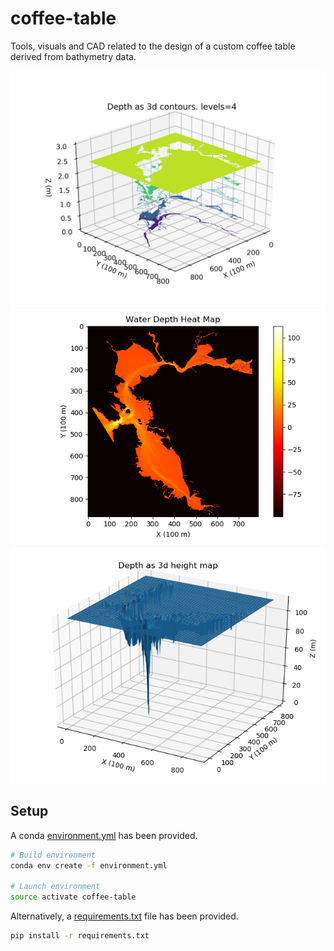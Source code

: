 # coffee-table

Tools, visuals and CAD related to the design of a custom coffee table derived from bathymetry data.

![bathymetry-output](output/contour_templates/cluster_4/4_levels.png)
![bathymetry-output](output/bathymetry_plots/heatmap.png)
![bathymetry-output](output/bathymetry_plots_clipped/heightmap.png)

## Setup

A conda [environment.yml](environment.yml) has been provided.

```bash
# Build environment
conda env create -f environment.yml

# Launch environment
source activate coffee-table
```

Alternatively, a [requirements.txt](requirements.txt) file has been provided.

```bash
pip install -r requirements.txt
```
